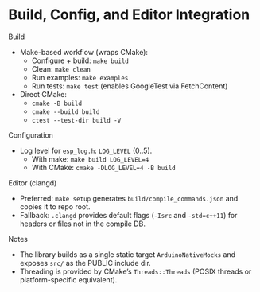 Build, Config, and Editor Integration
====================================

Build
- Make-based workflow (wraps CMake):
  - Configure + build: `make build`
  - Clean: `make clean`
  - Run examples: `make examples`
  - Run tests: `make test` (enables GoogleTest via FetchContent)
- Direct CMake:
  - `cmake -B build`
  - `cmake --build build`
  - `ctest --test-dir build -V`

Configuration
- Log level for `esp_log.h`: `LOG_LEVEL` (0..5).
  - With make: `make build LOG_LEVEL=4`
  - With CMake: `cmake -DLOG_LEVEL=4 -B build`

Editor (clangd)
- Preferred: `make setup` generates `build/compile_commands.json` and copies it to repo root.
- Fallback: `.clangd` provides default flags (`-Isrc` and `-std=c++11`) for headers or files not in the compile DB.

Notes
- The library builds as a single static target `ArduinoNativeMocks` and exposes `src/` as the PUBLIC include dir.
- Threading is provided by CMake’s `Threads::Threads` (POSIX threads or platform-specific equivalent).

